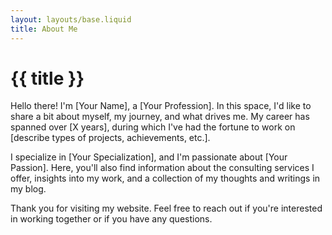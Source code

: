 ```yaml
---
layout: layouts/base.liquid
title: About Me
---
```


# {{ title }}

Hello there! I'm [Your Name], a [Your Profession]. In this space, I'd like to share a bit about myself, my journey, and what drives me. My career has spanned over [X years], during which I've had the fortune to work on [describe types of projects, achievements, etc.].

I specialize in [Your Specialization], and I'm passionate about [Your Passion]. Here, you'll also find information about the consulting services I offer, insights into my work, and a collection of my thoughts and writings in my blog.

Thank you for visiting my website. Feel free to reach out if you're interested in working together or if you have any questions.